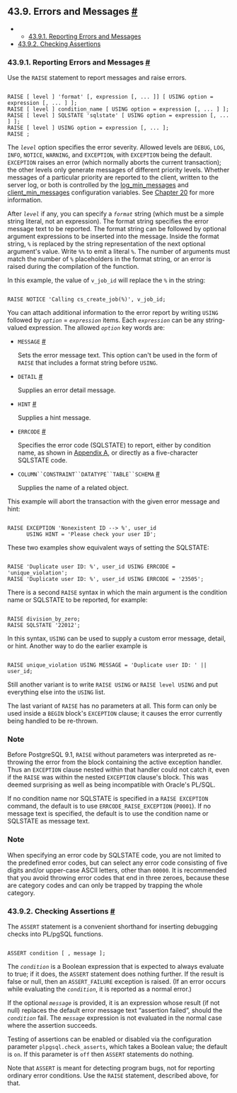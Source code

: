 ## 43.9. Errors and Messages [#](#PLPGSQL-ERRORS-AND-MESSAGES)

  * *   [43.9.1. Reporting Errors and Messages](plpgsql-errors-and-messages#PLPGSQL-STATEMENTS-RAISE)
  * [43.9.2. Checking Assertions](plpgsql-errors-and-messages#PLPGSQL-STATEMENTS-ASSERT)

### 43.9.1. Reporting Errors and Messages [#](#PLPGSQL-STATEMENTS-RAISE)

Use the `RAISE` statement to report messages and raise errors.

```

RAISE [ level ] 'format' [, expression [, ... ]] [ USING option = expression [, ... ] ];
RAISE [ level ] condition_name [ USING option = expression [, ... ] ];
RAISE [ level ] SQLSTATE 'sqlstate' [ USING option = expression [, ... ] ];
RAISE [ level ] USING option = expression [, ... ];
RAISE ;
```

The *`level`* option specifies the error severity. Allowed levels are `DEBUG`, `LOG`, `INFO`, `NOTICE`, `WARNING`, and `EXCEPTION`, with `EXCEPTION` being the default. `EXCEPTION` raises an error (which normally aborts the current transaction); the other levels only generate messages of different priority levels. Whether messages of a particular priority are reported to the client, written to the server log, or both is controlled by the [log\_min\_messages](runtime-config-logging#GUC-LOG-MIN-MESSAGES) and [client\_min\_messages](runtime-config-client#GUC-CLIENT-MIN-MESSAGES) configuration variables. See [Chapter 20](runtime-config "Chapter 20. Server Configuration") for more information.

After *`level`* if any, you can specify a *`format`* string (which must be a simple string literal, not an expression). The format string specifies the error message text to be reported. The format string can be followed by optional argument expressions to be inserted into the message. Inside the format string, `%` is replaced by the string representation of the next optional argument's value. Write `%%` to emit a literal `%`. The number of arguments must match the number of `%` placeholders in the format string, or an error is raised during the compilation of the function.

In this example, the value of `v_job_id` will replace the `%` in the string:

```

RAISE NOTICE 'Calling cs_create_job(%)', v_job_id;
```

You can attach additional information to the error report by writing `USING` followed by *`option`* = *`expression`* items. Each *`expression`* can be any string-valued expression. The allowed *`option`* key words are:

* `MESSAGE` [#](#RAISE-USING-OPTION-MESSAGE)

    Sets the error message text. This option can't be used in the form of `RAISE` that includes a format string before `USING`.

* `DETAIL` [#](#RAISE-USING-OPTION-DETAIL)

    Supplies an error detail message.

* `HINT` [#](#RAISE-USING-OPTION-HINT)

    Supplies a hint message.

* `ERRCODE` [#](#RAISE-USING-OPTION-ERRCODE)

    Specifies the error code (SQLSTATE) to report, either by condition name, as shown in [Appendix A](errcodes-appendix "Appendix A. PostgreSQL Error Codes"), or directly as a five-character SQLSTATE code.

* `COLUMN``CONSTRAINT``DATATYPE``TABLE``SCHEMA` [#](#RAISE-USING-OPTION-COLUMN)

    Supplies the name of a related object.

This example will abort the transaction with the given error message and hint:

```

RAISE EXCEPTION 'Nonexistent ID --> %', user_id
      USING HINT = 'Please check your user ID';
```

These two examples show equivalent ways of setting the SQLSTATE:

```

RAISE 'Duplicate user ID: %', user_id USING ERRCODE = 'unique_violation';
RAISE 'Duplicate user ID: %', user_id USING ERRCODE = '23505';
```

There is a second `RAISE` syntax in which the main argument is the condition name or SQLSTATE to be reported, for example:

```

RAISE division_by_zero;
RAISE SQLSTATE '22012';
```

In this syntax, `USING` can be used to supply a custom error message, detail, or hint. Another way to do the earlier example is

```

RAISE unique_violation USING MESSAGE = 'Duplicate user ID: ' || user_id;
```

Still another variant is to write `RAISE USING` or `RAISE level USING` and put everything else into the `USING` list.

The last variant of `RAISE` has no parameters at all. This form can only be used inside a `BEGIN` block's `EXCEPTION` clause; it causes the error currently being handled to be re-thrown.

### Note

Before PostgreSQL 9.1, `RAISE` without parameters was interpreted as re-throwing the error from the block containing the active exception handler. Thus an `EXCEPTION` clause nested within that handler could not catch it, even if the `RAISE` was within the nested `EXCEPTION` clause's block. This was deemed surprising as well as being incompatible with Oracle's PL/SQL.

If no condition name nor SQLSTATE is specified in a `RAISE EXCEPTION` command, the default is to use `ERRCODE_RAISE_EXCEPTION` (`P0001`). If no message text is specified, the default is to use the condition name or SQLSTATE as message text.

### Note

When specifying an error code by SQLSTATE code, you are not limited to the predefined error codes, but can select any error code consisting of five digits and/or upper-case ASCII letters, other than `00000`. It is recommended that you avoid throwing error codes that end in three zeroes, because these are category codes and can only be trapped by trapping the whole category.

### 43.9.2. Checking Assertions [#](#PLPGSQL-STATEMENTS-ASSERT)

The `ASSERT` statement is a convenient shorthand for inserting debugging checks into PL/pgSQL functions.

```

ASSERT condition [ , message ];
```

The *`condition`* is a Boolean expression that is expected to always evaluate to true; if it does, the `ASSERT` statement does nothing further. If the result is false or null, then an `ASSERT_FAILURE` exception is raised. (If an error occurs while evaluating the *`condition`*, it is reported as a normal error.)

If the optional *`message`* is provided, it is an expression whose result (if not null) replaces the default error message text “assertion failed”, should the *`condition`* fail. The *`message`* expression is not evaluated in the normal case where the assertion succeeds.

Testing of assertions can be enabled or disabled via the configuration parameter `plpgsql.check_asserts`, which takes a Boolean value; the default is `on`. If this parameter is `off` then `ASSERT` statements do nothing.

Note that `ASSERT` is meant for detecting program bugs, not for reporting ordinary error conditions. Use the `RAISE` statement, described above, for that.